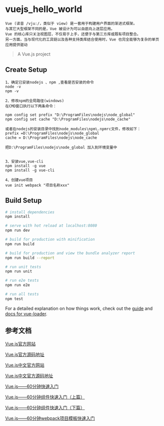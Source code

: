 # vuejs_hello_world
    Vue (读音 /vjuː/，类似于 view) 是一套用于构建用户界面的渐进式框架。
    与其它大型框架不同的是，Vue 被设计为可以自底向上逐层应用。
    Vue 的核心库只关注视图层，不仅易于上手，还便于与第三方库或既有项目整合。
    另一方面，当与现代化的工具链以及各种支持类库结合使用时，Vue 也完全能够为复杂的单页应用提供驱动

> A Vue.js project

## Create Setup

    1、确定已安装nodejs 、npm ,查看是否安装的命令
    node -v
    npm -v
    
    2、修改npm的全局路径(windows)
    在CMD窗口执行以下两条命令：
    
    npm config set prefix "D:\ProgramFiles\nodejs\node_global"
    npm config set cache "D:\ProgramFiles\nodejs\node_cache"
    
    或者在nodejs的安装目录中找到node_modules\npm\.npmrc文件，修改如下：
    prefix =D:\ProgramFiles\nodejs\node_global
    cache = D:\ProgramFiles\nodejs\node_cache
    
    把D:\ProgramFiles\nodejs\node_global 加入到环境变量中
    
    
    3、安装vue,vue-cli
    npm install -g vue
    npm install -g vue-cli
    
    4、创建vue项目
    vue init webpack "项目名称xxx"
  
  


## Build Setup

``` bash
# install dependencies
npm install

# serve with hot reload at localhost:8080
npm run dev

# build for production with minification
npm run build

# build for production and view the bundle analyzer report
npm run build --report

# run unit tests
npm run unit

# run e2e tests
npm run e2e

# run all tests
npm test
```

For a detailed explanation on how things work, check out the [guide](http://vuejs-templates.github.io/webpack/) and [docs for vue-loader](http://vuejs.github.io/vue-loader).


## 参考文档
[Vue.js官方网站](https://vuejs.org/)

[Vue.js官方源码地址](https://github.com/vuejs/vuejs.org)

[Vue.js中文官方网站](https://cn.vuejs.org/)

[Vue.js中文官方源码地址](https://github.com/vuejs/cn.vuejs.org)

[Vue.js——60分钟快速入门](https://www.cnblogs.com/keepfool/p/5619070.html)

[Vue.js——60分钟组件快速入门（上篇）](https://www.cnblogs.com/keepfool/p/5625583.html)

[Vue.js——60分钟组件快速入门（下篇）](https://www.cnblogs.com/alinaxia/p/6395824.html)

[Vue.js——60分钟webpack项目模板快速入门](https://www.cnblogs.com/alinaxia/p/6395810.html)
